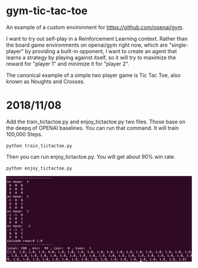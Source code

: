 # gym-tic-tac-toe

An example of a custom environment for https://github.com/openai/gym.

I want to try out self-play in a Reinforcement Learning context. Rather than the board game environments on openai/gym right now, which are "single-player" by providing a built-in opponent, I want to create an agent that learns a strategy by playing against itself, so it will try to maximize the reward for "player 1" and minimize it for "player 2".

The canonical example of a simple two player game is Tic Tac Toe, also known as Noughts and Crosses.

# 2018/11/08
Add the train_tictactoe.py and enjoy_tictactoe.py two files. Those base on the deepq of OPENAI baselines. 
You can run that command. It will train 100,000 Steps. 

    python train_tictactoe.py
  
Then you can run enjoy_tictactoe.py. You will get about 90% win rate. 

    python enjoy_tictactoe.py
  
![image](https://github.com/RobinChiu/gym-tic-tac-toe/blob/master/image/enjoy.png)
  
  
